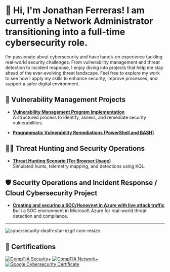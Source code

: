 # 👋 **Hi, I'm Jonathan Ferreras!** **I am currently a Network Administrator transitioning into a full-time cybersecurity role.**




I’m passionate about cybersecurity and have hands-on experience tackling real-world security challenges. From vulnerability management and threat detection to incident response, I enjoy diving into projects that help me stay ahead of the ever-evolving threat landscape.
Feel free to explore my work to see how I apply my skills to enhance security, improve processes, and support a safer digital environment.



## 🔐 Vulnerability Management Projects

- **[Vulnerability Management Program Implementation](https://github.com/00Jono/Vulnerability-Management-Program)**  
  <span>A structured process to identify, assess, and remediate security vulnerabilities.</span>

- **[Programmatic Vulnerability Remediations (PowerShell and BASH)](https://github.com/joshcybertest/programmatic-vulnerability-remediations)**

## 🕵️‍♂️ Threat Hunting and Security Operations

- **[Threat Hunting Scenario (Tor Browser Usage)](https://github.com/00Jono/threat-hunting-scenario-tor)**  
  Simulated hunts, telemetry mapping, and detections using KQL.



## 🛡️ Security Operations and Incident Response / Cloud Cybersecurity Project

- **[Creating and securing a SOC/Honeynet in Azure with live attack traffic](https://github.com/00Jono/Creating-and-securing-a-SOC-Honeynet-in-Azure-with-live-attack-traffic)**  
  Built a SOC environment in Microsoft Azure for real-world threat detection and compliance.


<hr/>

![cybersecurity-death-star-ezgif com-resize](https://github.com/user-attachments/assets/db67738e-1378-43e6-ae03-b998be0e0ff5)




## 📜 Certifications
[![CompTIA Security+](https://img.shields.io/badge/Certification-CompTIA%20Security%2B-red?logo=comptia&logoColor=white)](https://www.comptia.org/certifications/security)
[![CompTIA Network+](https://img.shields.io/badge/Certification-CompTIA%20Network%2B-blue?logo=comptia&logoColor=white)](https://www.comptia.org/certifications/network)
[![Google Cybersecurity Certificate](https://img.shields.io/badge/Certification-Google%20Cybersecurity-brightgreen?logo=google&logoColor=white)](https://grow.google/certificates/cybersecurity/)
